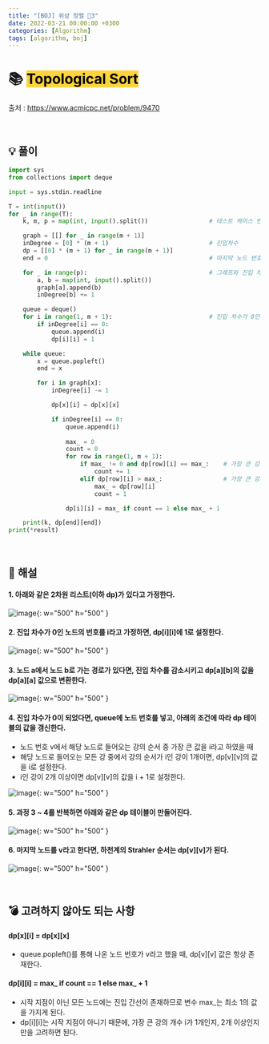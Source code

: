 ```yaml
---
title: "[BOJ] 위상 정렬 🥇3"
date: 2022-03-21 00:00:00 +0300
categories: [Algorithm]
tags: [algorithm, boj]
---
```


# 📚 <mark style='background-color: #ffd33d'> Topological Sort </mark>

출처 : <https://www.acmicpc.net/problem/9470>

<br>

## 💡 풀이
```python
import sys
from collections import deque

input = sys.stdin.readline

T = int(input())
for _ in range(T):
    k, m, p = map(int, input().split())                 # 테스트 케이스 번호, 노드 개수, 간선 수

    graph = [[] for _ in range(m + 1)]
    inDegree = [0] * (m + 1)                            # 진입차수
    dp = [[0] * (m + 1) for _ in range(m + 1)]
    end = 0                                             # 마지막 노드 번호

    for _ in range(p):                                  # 그래프와 진입 차수 설정
        a, b = map(int, input().split())
        graph[a].append(b)
        inDegree[b] += 1

    queue = deque()
    for i in range(1, m + 1):                           # 진입 차수가 0인 노드를 queue에 추가
        if inDegree[i] == 0:
            queue.append(i)
            dp[i][i] = 1

    while queue:
        x = queue.popleft()
        end = x

        for i in graph[x]:
            inDegree[i] -= 1

            dp[x][i] = dp[x][x]

            if inDegree[i] == 0:
                queue.append(i)
                
                max_ = 0
                count = 0
                for row in range(1, m + 1):
                    if max_ != 0 and dp[row][i] == max_:    # 가장 큰 강의 개수 카운팅
                        count += 1
                    elif dp[row][i] > max_:                 # 가장 큰 강의 개수 찾기
                        max_ = dp[row][i]
                        count = 1

                dp[i][i] = max_ if count == 1 else max_ + 1

    print(k, dp[end][end])
print(*result)
```

<br>

## 📝 해설

#### 1. 아래와 같은 2차원 리스트(이하 dp)가 있다고 가정한다.

![image](https://user-images.githubusercontent.com/76933244/159220634-ad811136-365a-46c8-bacc-66f0e2228e6e.png){: w="500" h="500" }



#### 2. 진입 차수가 0인 노드의 번호를 i라고 가정하면, dp[i][i]에 1로 설정한다.

![image](https://user-images.githubusercontent.com/76933244/159221083-4d5c9ef2-753c-4d38-a2cb-58d1d8888252.png){: w="500" h="500" }


#### 3. 노드 a에서 노드 b로 가는 경로가 있다면, 진입 차수를 감소시키고 dp[a][b]의 값을 dp[a][a] 값으로 변환한다.

![image](https://user-images.githubusercontent.com/76933244/159222000-ebb41469-4c11-47fb-bae7-e491b6cd5527.png){: w="500" h="500" }


#### 4. 진입 차수가 0이 되었다면, queue에 노드 번호를 넣고, 아래의 조건에 따라 dp 테이블의 값을 갱신한다.
- 노드 번호 v에서 해당 노드로 들어오는 강의 순서 중 가장 큰 값을 i라고 하였을 때
- 해당 노드로 들어오는 모든 강 중에서 강의 순서가 i인 강이 1개이면, dp[v][v]의 값을 i로 설정한다.
- i인 강이 2개 이상이면 dp[v][v]의 값을 i + 1로 설정한다.

![image](https://user-images.githubusercontent.com/76933244/159224074-ce7eb3c0-6556-4a86-9f3d-f2fbfe4829e3.png){: w="500" h="500" }

#### 5. 과정 3 ~ 4를 반복하면 아래와 같은 dp 테이블이 만들어진다.

![image](https://user-images.githubusercontent.com/76933244/159224623-867cf686-41f6-4483-a227-529bc525ca68.png){: w="500" h="500" }

#### 6. 마지막 노드를 v라고 한다면, 하천계의 Strahler 순서는 dp[v][v]가 된다.

![image](https://user-images.githubusercontent.com/76933244/159224845-ac8deff2-2697-407a-9e72-63437f4fe6ea.png){: w="500" h="500" }


<br>


## 💣 고려하지 않아도 되는 사항

#### dp[x][i] = dp[x][x]
- queue.popleft()를 통해 나온 노드 번호가 v라고 했을 때, dp[v][v] 값은 항상 존재한다.

#### dp[i][i] = max_ if count == 1 else max_ + 1
- 시작 지점이 아닌 모든 노드에는 진입 간선이 존재하므로 변수 max_는 최소 1의 값을 가지게 된다.
- dp[i][i]는 시작 지점이 아니기 때문에, 가장 큰 강의 개수 i가 1개인지, 2개 이상인지만을 고려하면 된다.


<br>

